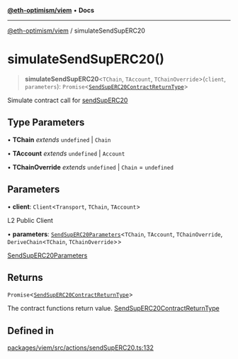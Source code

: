 [**@eth-optimism/viem**](../README.md) • **Docs**

***

[@eth-optimism/viem](../README.md) / simulateSendSupERC20

# simulateSendSupERC20()

> **simulateSendSupERC20**\<`TChain`, `TAccount`, `TChainOverride`\>(`client`, `parameters`): `Promise`\<[`SendSupERC20ContractReturnType`](../type-aliases/SendSupERC20ContractReturnType.md)\>

Simulate contract call for [sendSupERC20](sendSupERC20.md)

## Type Parameters

• **TChain** *extends* `undefined` \| `Chain`

• **TAccount** *extends* `undefined` \| `Account`

• **TChainOverride** *extends* `undefined` \| `Chain` = `undefined`

## Parameters

• **client**: `Client`\<`Transport`, `TChain`, `TAccount`\>

L2 Public Client

• **parameters**: [`SendSupERC20Parameters`](../type-aliases/SendSupERC20Parameters.md)\<`TChain`, `TAccount`, `TChainOverride`, `DeriveChain`\<`TChain`, `TChainOverride`\>\>

[SendSupERC20Parameters](../type-aliases/SendSupERC20Parameters.md)

## Returns

`Promise`\<[`SendSupERC20ContractReturnType`](../type-aliases/SendSupERC20ContractReturnType.md)\>

The contract functions return value. [SendSupERC20ContractReturnType](../type-aliases/SendSupERC20ContractReturnType.md)

## Defined in

[packages/viem/src/actions/sendSupERC20.ts:132](https://github.com/ethereum-optimism/ecosystem/blob/2fda6aba11612b1bd271ada62170b607e878a916/packages/viem/src/actions/sendSupERC20.ts#L132)
